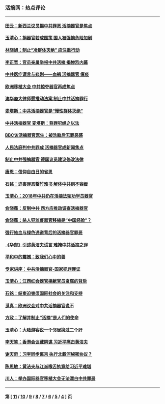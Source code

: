 ### 活摘网：热点评论
---
#### [田云：新西兰议员揭中共罪恶 活摘器官是焦点](../../pages/nf5879/n13070629.md?07270430) 
#### [玉清心：捐器官若成国策 国人被强摘危险加剧](../../pages/nf5879/n12802713.md?07270430) 
#### [林晓旭：制止“冷群体灭绝” 应注重行动](../../pages/nf5879/n12779736.md?07270430) 
#### [李正宽：官员亲属举报中共活摘 揭惨烈内幕](../../pages/nf5879/n12684490.md?07270430) 
#### [中共医疗谎言与悲剧——血祸 活摘器官 瘟疫](../../pages/nf5879/n12372103.md?07270430) 
#### [欧洲移植大会 中共掠夺器官再成焦点](../../pages/nf5879/n11538883.md?07270430) 
#### [澳华裔大律师愿推动法案 制止中共活摘罪行](../../pages/nf5879/n11377039.md?07270430) 
#### [麦塔斯：中共活摘器官是“慢性群体灭绝”](../../pages/nf5879/n11350529.md?07270430) 
#### [中共活摘器官 麦塔斯：将罪犯绳之以法](../../pages/nf5879/n11347973.md?07270430) 
#### [BBC访活摘器官医生：被洗脑后无罪恶感](../../pages/nf5879/n11335935.md?07270430) 
#### [人民法庭判中共罪成 活摘器官成新闻焦点](../../pages/nf5879/n11331578.md?07270430) 
#### [制止中共强摘器官 德国议员建议修改法律](../../pages/nf5879/n11249451.md?07270430) 
#### [唐恩：信仰自由日的省思](../../pages/nf5879/n11003525.md?07270430) 
#### [石铭：迫害罪恶罄竹难书  解体中共刻不容缓](../../pages/nf5879/n10942855.md?07270430) 
#### [玉清心：2018年中共仍在活摘法轮功学员器官](../../pages/nf5879/n10914646.md?07270430) 
#### [俞晓薇：反制中共 西方应推动调查活摘器官](../../pages/nf5879/n10794671.md?07270430) 
#### [俞晓薇：杀人犯监督器官移植是“中国经验”？](../../pages/nf5879/n10466427.md?07270430) 
#### [强行抽血与绿色通道背后的活摘器官罪恶](../../pages/nf5879/n10004708.md?07270430) 
#### [《华邮》引述黄洁夫谎言 难掩中共活摘之罪](../../pages/nf5879/n9642309.md?07270430) 
#### [平和中的震撼：致我们心中的善](../../pages/nf5879/n9021123.md?07270430) 
#### [专家讲座：中共活摘器官-国家犯罪罪证](../../pages/nf5879/n8828153.md?07270430) 
#### [玉清心：江西红会器官捐献官员贪腐的背后](../../pages/nf5879/n8522122.md?07270430) 
#### [石铭：结束迫害须国际社会的关注和支持](../../pages/nf5879/n8443497.md?07270430) 
#### [觅真：欧洲议会对中共活摘器官说不](../../pages/nf5879/n8337486.md?07270430) 
#### [方政：了解并制止“活摘”是人们的使命](../../pages/nf5879/n8329214.md?07270430) 
#### [玉清心：大陆游客说一个邻居换过二个肝](../../pages/nf5879/n8291404.md?07270430) 
#### [李天笑：香港会议藏阴谋 习近平痛击黄洁夫](../../pages/nf5879/n8241459.md?07270430) 
#### [谢天奇：习李同步离京 执行北戴河秘密协议？](../../pages/nf5879/n8230418.md?07270430) 
#### [陈思敏：黄洁夫与江派喉舌执意给习近平难堪](../../pages/nf5879/n8222166.md?07270430) 
#### [川人：举办国际器官移植大会无法漂白中共罪恶](../../pages/nf5879/n8221121.md?07270430) 

---
#### 第 [ [11](./11.md?07270430) / [10](./10.md?07270430) / [9](./9.md?07270430) / [8](./8.md?07270430) / [7](./7.md?07270430) / [6](./6.md?07270430) / [5](./5.md?07270430) / [4](./4.md?07270430) ] 页
